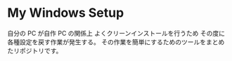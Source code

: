# My Windows Setup
自分の PC が自作 PC の関係上 よくクリーンインストールを行うため
その度に各種設定を戻す作業が発生する。
その作業を簡単にするためのツールをまとめたリポジトリです。
